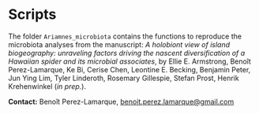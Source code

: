 # Scripts


The folder  `Ariamnes_microbiota`  contains the functions to reproduce the microbiota analyses from the manuscript: *A holobiont view of island biogeography: unraveling factors driving the nascent diversification of a Hawaiian spider and its microbial associates*, by Ellie E. Armstrong, Benoît Perez-Lamarque, Ke Bi, Cerise Chen, Leontine E. Becking, Benjamin Peter, Jun Ying Lim, Tyler Linderoth, Rosemary Gillespie, Stefan Prost, Henrik Krehenwinkel (*in prep.*).


**Contact:** Benoît Perez-Lamarque, benoit.perez.lamarque@gmail.com
